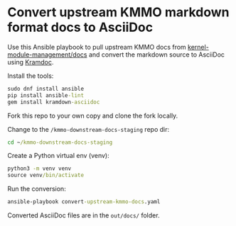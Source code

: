# Convert upstream KMMO markdown format docs to AsciiDoc

Use this Ansible playbook to pull upstream KMMO docs from [kernel-module-management/docs](https://github.com/rh-ecosystem-edge/kernel-module-management/tree/main/docs) and convert the markdown source to AsciiDoc using [Kramdoc](https://github.com/asciidoctor/kramdown-asciidoc).

Install the tools: 

```cmd
sudo dnf install ansible
pip install ansible-lint
gem install kramdown-asciidoc
```

Fork this repo to your own copy and clone the fork locally.

Change to the `/kmmo-downstream-docs-staging` repo dir:

```cmd
cd ~/kmmo-downstream-docs-staging
```

Create a Python virtual env (venv): 

```cmd
python3 -m venv venv
source venv/bin/activate
```

Run the conversion:

```cmd
ansible-playbook convert-upstream-kmmo-docs.yaml
```

Converted AsciiDoc files are in the `out/docs/` folder.
